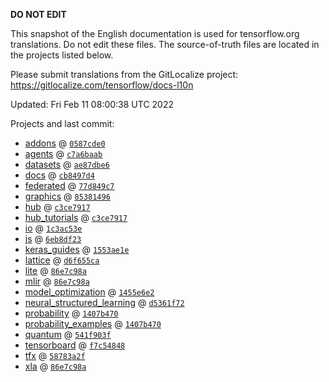 __DO NOT EDIT__

This snapshot of the English documentation is used for tensorflow.org
translations. Do not edit these files. The source-of-truth files are located in
the projects listed below.

Please submit translations from the GitLocalize project: https://gitlocalize.com/tensorflow/docs-l10n

Updated: Fri Feb 11 08:00:38 UTC 2022

Projects and last commit:

- [addons](https://github.com/tensorflow/addons/tree/master/docs) @ <a href='https://github.com/tensorflow/addons/commit/0587cde08dfcb014516f4be56e38b7646a6eb721'><code>0587cde0</code></a>
- [agents](https://github.com/tensorflow/agents/tree/master/docs) @ <a href='https://github.com/tensorflow/agents/commit/c7a6baab9b1954d79a025449b83f4367ed6125e1'><code>c7a6baab</code></a>
- [datasets](https://github.com/tensorflow/datasets/tree/master/docs) @ <a href='https://github.com/tensorflow/datasets/commit/ae87dbe6ba908dfa1791a4ad61a2d55f801627c0'><code>ae87dbe6</code></a>
- [docs](https://github.com/tensorflow/docs/tree/master/site/en) @ <a href='https://github.com/tensorflow/docs/commit/cb8497d47927a3aba9ee7d9b84fc202dd4b127b8'><code>cb8497d4</code></a>
- [federated](https://github.com/tensorflow/federated/tree/main/docs) @ <a href='https://github.com/tensorflow/federated/commit/77d849c7c49f99a824f757719d8a8ebb4bf31953'><code>77d849c7</code></a>
- [graphics](https://github.com/tensorflow/graphics/tree/master/tensorflow_graphics/g3doc) @ <a href='https://github.com/tensorflow/graphics/commit/8538149623c1d4508df52df60d48fb8b880b5fab'><code>85381496</code></a>
- [hub](https://github.com/tensorflow/hub/tree/master/docs) @ <a href='https://github.com/tensorflow/hub/commit/c3ce7917b1d1826ccbfff04dc0f7ab2290e5245e'><code>c3ce7917</code></a>
- [hub_tutorials](https://github.com/tensorflow/hub/tree/master/examples/colab) @ <a href='https://github.com/tensorflow/hub/commit/c3ce7917b1d1826ccbfff04dc0f7ab2290e5245e'><code>c3ce7917</code></a>
- [io](https://github.com/tensorflow/io/tree/master/docs) @ <a href='https://github.com/tensorflow/io/commit/1c3ac53e32d93e74ea3d574e738547108f0d1003'><code>1c3ac53e</code></a>
- [js](https://github.com/tensorflow/tfjs-website/tree/master/docs) @ <a href='https://github.com/tensorflow/tfjs-website/commit/6eb8df23e953c78a168362da791f850cb84fa2ad'><code>6eb8df23</code></a>
- [keras_guides](https://github.com/tensorflow/docs/tree/snapshot-keras/site/en/guide/keras) @ <a href='https://github.com/tensorflow/docs/commit/1553ae1e4a149be71703e2ee60173b3d1e0e8c00'><code>1553ae1e</code></a>
- [lattice](https://github.com/tensorflow/lattice/tree/master/docs) @ <a href='https://github.com/tensorflow/lattice/commit/d6f655ca11523bdf38a431a386bb7c0f9dc7aacb'><code>d6f655ca</code></a>
- [lite](https://github.com/tensorflow/tensorflow/tree/master/tensorflow/lite/g3doc) @ <a href='https://github.com/tensorflow/tensorflow/commit/86e7c98adae7c8ebad616cac54b2f79b355dac3a'><code>86e7c98a</code></a>
- [mlir](https://github.com/tensorflow/tensorflow/tree/master/tensorflow/compiler/mlir/g3doc) @ <a href='https://github.com/tensorflow/tensorflow/commit/86e7c98adae7c8ebad616cac54b2f79b355dac3a'><code>86e7c98a</code></a>
- [model_optimization](https://github.com/tensorflow/model-optimization/tree/master/tensorflow_model_optimization/g3doc) @ <a href='https://github.com/tensorflow/model-optimization/commit/1455e6e22c3748e9255e4bb29afea476f4d71833'><code>1455e6e2</code></a>
- [neural_structured_learning](https://github.com/tensorflow/neural-structured-learning/tree/master/g3doc) @ <a href='https://github.com/tensorflow/neural-structured-learning/commit/d5361f72b7486e2bae937c0de8e4d66033b5f50a'><code>d5361f72</code></a>
- [probability](https://github.com/tensorflow/probability/tree/main/tensorflow_probability/g3doc) @ <a href='https://github.com/tensorflow/probability/commit/1407b4701c63fb2310d8c620df8214b2d60b1cde'><code>1407b470</code></a>
- [probability_examples](https://github.com/tensorflow/probability/tree/main/tensorflow_probability/examples/jupyter_notebooks) @ <a href='https://github.com/tensorflow/probability/commit/1407b4701c63fb2310d8c620df8214b2d60b1cde'><code>1407b470</code></a>
- [quantum](https://github.com/tensorflow/quantum/tree/master/docs) @ <a href='https://github.com/tensorflow/quantum/commit/541f903fe046e560352cfe21c2b7474493341759'><code>541f903f</code></a>
- [tensorboard](https://github.com/tensorflow/tensorboard/tree/master/docs) @ <a href='https://github.com/tensorflow/tensorboard/commit/f7c5484820c3db5d62f8d7aca131776cc35d788b'><code>f7c54848</code></a>
- [tfx](https://github.com/tensorflow/tfx/tree/master/docs) @ <a href='https://github.com/tensorflow/tfx/commit/58783a2feec49c6b9feff383b773bedbd1ee8422'><code>58783a2f</code></a>
- [xla](https://github.com/tensorflow/tensorflow/tree/master/tensorflow/compiler/xla/g3doc) @ <a href='https://github.com/tensorflow/tensorflow/commit/86e7c98adae7c8ebad616cac54b2f79b355dac3a'><code>86e7c98a</code></a>

